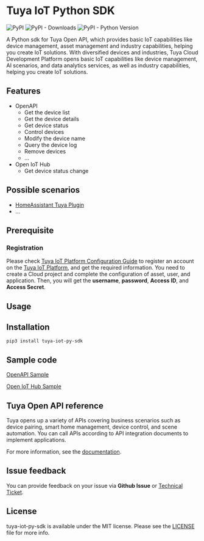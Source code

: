 # Tuya IoT Python SDK

![PyPI](https://img.shields.io/pypi/v/tuya-iot-py-sdk)
![PyPI - Downloads](https://img.shields.io/pypi/dm/tuya-iot-py-sdk)
![PyPI - Python Version](https://img.shields.io/pypi/pyversions/tuya-iot-py-sdk)

A Python sdk for Tuya Open API, which provides basic IoT capabilities like device management, asset management and industry capabilities, helping you create IoT solutions. With diversified devices and industries, Tuya Cloud Development Platform opens basic IoT capabilities like device management, AI scenarios, and data analytics services, as well as industry capabilities, helping you create IoT solutions.

## Features
- OpenAPI
  - Get the device list
  - Get the device details
  - Get device status
  - Control devices
  - Modify the device name
  - Query the device log
  - Remove devices
  - ...
- Open IoT Hub
  - Get device status change

## Possible scenarios

- [HomeAssistant Tuya Plugin](https://github.com/tuya/tuya-home-assistant)
- ...

## Prerequisite

### Registration

Please check [Tuya IoT Platform Configuration Guide](https://github.com/tuya/tuya-android-iot-app-sdk-sample/blob/activator_tool/Tuya_IoT_Platform_Configuration_Guide.md) to register an account on the [Tuya IoT Platform](https://iot.tuya.com?_source=github), and get the required information. You need to create a Cloud project and complete the configuration of asset, user, and application. Then, you will get the **username**, **password**, **Access ID**, and **Access Secret**.

## Usage

## Installation

`pip3 install tuya-iot-py-sdk`

## Sample code

[OpenAPI Sample](https://github.com/tuya/tuya-iot-python-sdk/example/api.py)

[Open IoT Hub Sample](https://github.com/tuya/tuya-iot-python-sdk/example/mq.py)

## Tuya Open API reference

Tuya opens up a variety of APIs covering business scenarios such as device pairing, smart home management, device control, and scene automation. You can call APIs according to API integration documents to implement applications.

For more information, see the [documentation](https://developer.tuya.com/en/docs/cloud/?_source=github).
<!-- [Documentation > Cloud Development > API Reference](https://developer.tuya.com/docs/iot/open-api/api-reference/api-reference) -->

## Issue feedback

You can provide feedback on your issue via **Github Issue** or [Technical Ticket](https://service.console.tuya.com/).

## License

tuya-iot-py-sdk is available under the MIT license. Please see the [LICENSE](./LICENSE) file for more info.
